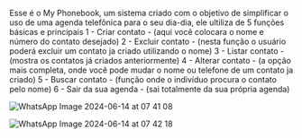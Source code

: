 Esse é o My Phonebook, um sistema criado com o objetivo de simplificar o uso de uma agenda telefônica para o seu dia-dia, ele ultiliza de 5 funções básicas e principais 
1 - Criar contato - (aqui você colocara o nome e número do contato desejado) 
2 - Excluir contato - (nesta função o usuário poderá excluir um contato ja criado utilizando o nome) 
3 - Listar contato - (mostra os contatos já criados anteriormente) 
4 - Alterar contato - (a opção mais completa, onde você pode mudar o nome ou telefone de um contato ja criado)
5 - Buscar contato - (função onde o indivíduo procura o contato pelo nome)
6 - Sair da sua agenda - (sai totalmente da sua própria agenda)



![WhatsApp Image 2024-06-14 at 07 41 08](https://github.com/3K4miK4z3/My-Phonebook/assets/165946390/95f11b95-7c69-4518-9abe-2aa38d7388e4)






![WhatsApp Image 2024-06-14 at 07 42 18](https://github.com/3K4miK4z3/My-Phonebook/assets/165946390/68fa298c-66b6-423b-8112-820f0a146135)





